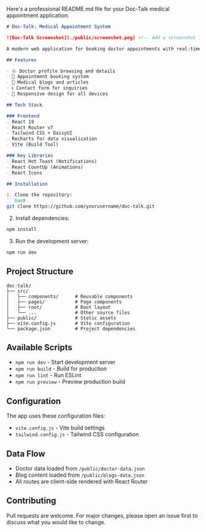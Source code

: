Here's a professional README.md file for your Doc-Talk medical appointment application:

```markdown
# Doc-Talk: Medical Appointment System

![Doc-Talk Screenshot](./public/screenshot.png) <!-- Add a screenshot if available -->

A modern web application for booking doctor appointments with real-time availability and patient management.

## Features

- 🩺 Doctor profile browsing and details
- 📅 Appointment booking system
- 📝 Medical blogs and articles
- 📞 Contact form for inquiries
- 📱 Responsive design for all devices

## Tech Stack

### Frontend
- React 19
- React Router v7
- Tailwind CSS + DaisyUI
- Recharts for data visualization
- Vite (Build Tool)

### Key Libraries
- React Hot Toast (Notifications)
- React CountUp (Animations)
- React Icons

## Installation

1. Clone the repository:
```bash
git clone https://github.com/yourusername/doc-talk.git
```

2. Install dependencies:
```bash
npm install
```

3. Run the development server:
```bash
npm run dev
```

## Project Structure

```
doc-talk/
├── src/
│   ├── components/      # Reusable components
│   ├── pages/           # Page components
│   ├── root/            # Root layout
│   └── ...              # Other source files
├── public/              # Static assets
├── vite.config.js       # Vite configuration
└── package.json         # Project dependencies
```

## Available Scripts

- `npm run dev` - Start development server
- `npm run build` - Build for production
- `npm run lint` - Run ESLint
- `npm run preview` - Preview production build

## Configuration

The app uses these configuration files:
- `vite.config.js` - Vite build settings
- `tailwind.config.js` - Tailwind CSS configuration

## Data Flow

- Doctor data loaded from `/public/doctor-data.json`
- Blog content loaded from `/public/blogs-data.json`
- All routes are client-side rendered with React Router

## Contributing

Pull requests are welcome. For major changes, please open an issue first to discuss what you would like to change.

